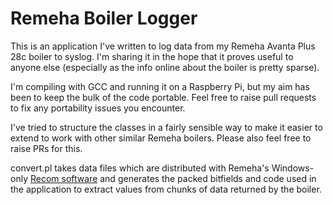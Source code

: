 Remeha Boiler Logger
====================

This is an application I've written to log data from my Remeha Avanta Plus 28c
boiler to syslog. I'm sharing it in the hope that it proves useful to anyone
else (especially as the info online about the boiler is pretty sparse).

I'm compiling with GCC and running it on a Raspberry Pi, but my aim has been
to keep the bulk of the code portable. Feel free to raise pull requests to
fix any portability issues you encounter.

I've tried to structure the classes in a fairly sensible way to make it easier
to extend to work with other similar Remeha boilers.  Please also feel free to
raise PRs for this.

convert.pl takes data files which are distributed with Remeha's Windows-only
[Recom software](http://www.recom-software.com/index.php?id=207) and generates
the packed bitfields and code used in the application to extract values from
chunks of data returned by the boiler.
